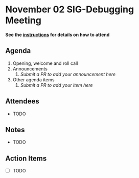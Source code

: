 # November 02 SIG-Debugging Meeting

**See the [instructions](../README.md) for details on how to attend**

## Agenda

1. Opening, welcome and roll call
1. Announcements
    1. _Submit a PR to add your announcement here_
1. Other agenda items
    1. _Submit a PR to add your item here_

## Attendees

* TODO

## Notes

* TODO

## Action Items

* [ ] TODO

